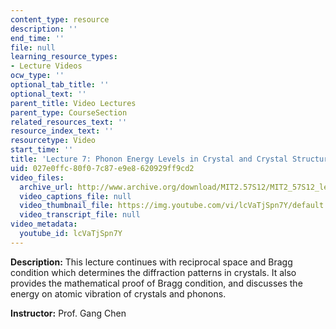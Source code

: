 ```yaml
---
content_type: resource
description: ''
end_time: ''
file: null
learning_resource_types:
- Lecture Videos
ocw_type: ''
optional_tab_title: ''
optional_text: ''
parent_title: Video Lectures
parent_type: CourseSection
related_resources_text: ''
resource_index_text: ''
resourcetype: Video
start_time: ''
title: 'Lecture 7: Phonon Energy Levels in Crystal and Crystal Structures'
uid: 027e0ffc-80f0-7c87-e9e8-620929ff9cd2
video_files:
  archive_url: http://www.archive.org/download/MIT2.57S12/MIT2_57S12_lec07_300k.mp4
  video_captions_file: null
  video_thumbnail_file: https://img.youtube.com/vi/lcVaTjSpn7Y/default.jpg
  video_transcript_file: null
video_metadata:
  youtube_id: lcVaTjSpn7Y
---
```


**Description:** This lecture continues with reciprocal space and Bragg condition which determines the diffraction patterns in crystals. It also provides the mathematical proof of Bragg condition, and discusses the energy on atomic vibration of crystals and phonons.

**Instructor:** Prof. Gang Chen



